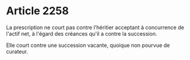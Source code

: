 # Article 2258

<p>La prescription ne court pas contre l'héritier acceptant à concurrence de l'actif net, à l'égard des créances qu'il a contre la succession.</p><p>Elle court contre une succession vacante, quoique non pourvue de curateur.</p>